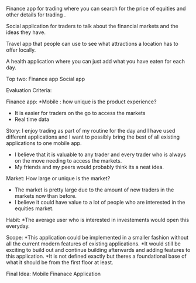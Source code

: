 Finance app for trading where you can search for the price of equities and other details for trading . 

Social application for traders to talk about the financial markets and the ideas they have. 

Travel app that people can use to see what attractions a location has to offer locally. 

A health application where you can just add what you have eaten for each day. 

Top two: 
Finance app
Social app 

Evaluation Criteria:

Finance app: 
*Mobile : how unique is the product experience? 
* It is easier for traders on the go to access the markets 
* Real time data 

Story: I enjoy trading as part of my routine for the day and I have used different applications 
and I want to possibly bring the best of all existing applications to one mobile app.
* I believe that it is valuable to any trader and every trader who is always on the move needing to access the markets. 
* My friends and my peers would probably think its a neat idea. 

Market: How large or unique is the market?
* The market is pretty large due to the amount of new traders in the markets now than before.
* I believe it could have value to a lot of people who are interested in the equities market. 

Habit: 
*The average user who is interested in investements would open this everyday.

Scope:
*This application could be implemented in a smaller fashion without all the current modern features of existing applications. 
*It would still be exciting to build out and continue building afterwards and adding features to this application. 
*It is not defined exactly but theres a foundational base of what it should be from the first floor at least. 

Final Idea:
Mobile Finanace Application 
